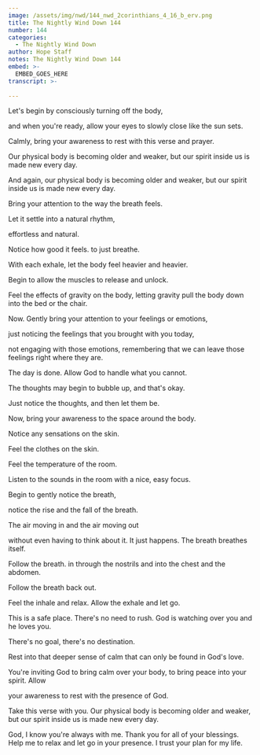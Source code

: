 ```yaml
---
image: /assets/img/nwd/144_nwd_2corinthians_4_16_b_erv.png
title: The Nightly Wind Down 144
number: 144
categories:
  - The Nightly Wind Down
author: Hope Staff
notes: The Nightly Wind Down 144
embed: >-
  EMBED_GOES_HERE
transcript: >-
  
---
```

Let's begin by consciously turning off the body,

and when you're ready, allow your eyes to slowly close like the sun sets.

Calmly, bring your awareness to rest with this verse and prayer.

Our physical body is becoming older and weaker, but our spirit inside us is made new every day.

And again, our physical body is becoming older and weaker, but our spirit inside us is made new every day.

Bring your attention to the way the breath feels.

Let it settle into a natural rhythm,

effortless and natural.

Notice how good it feels. to just breathe.

With each exhale, let the body feel heavier and heavier.

Begin to allow the muscles to release and unlock.

Feel the effects of gravity on the body, letting gravity pull the body down into the bed or the chair.

Now. Gently bring your attention to your feelings or emotions,

just noticing the feelings that you brought with you today,

not engaging with those emotions, remembering that we can leave those feelings right where they are.

The day is done. Allow God to handle what you cannot.

The thoughts may begin to bubble up, and that's okay.

Just notice the thoughts, and then let them be.

Now, bring your awareness to the space around the body.

Notice any sensations on the skin.

Feel the clothes on the skin.

Feel the temperature of the room.

Listen to the sounds in the room with a nice, easy focus.

Begin to gently notice the breath,

notice the rise and the fall of the breath.

The air moving in and the air moving out

without even having to think about it. It just happens. The breath breathes itself.

Follow the breath. in through the nostrils and into the chest and the abdomen.

Follow the breath back out.

Feel the inhale and relax. Allow the exhale and let go.

This is a safe place. There's no need to rush. God is watching over you and he loves you.

There's no goal, there's no destination.

Rest into that deeper sense of calm that can only be found in God's love.

You're inviting God to bring calm over your body, to bring peace into your spirit. Allow

your awareness to rest with the presence of God.

Take this verse with you. Our physical body is becoming older and weaker, but our spirit inside us is made new every day.

God, I know you're always with me. Thank you for all of your blessings. Help me to relax and let go in your presence. I trust your plan for my life.

